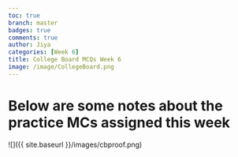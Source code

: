 ```yaml
---
toc: true
branch: master
badges: true
comments: true
author: Jiya
categories: [Week 6]
title: College Board MCQs Week 6
image: /image/CollegeBoard.png
---
```

# Below are some notes about the practice MCs assigned this week
![]({{ site.baseurl }}/images/cbproof.png)
<!-- Program Function and Purpose Quiz: On the nested loop question, I was debating between the answer that said the program compared each element to the one before it on the list, or the answer choice that said the program compared the elements to the ones after. The actual answer was that the loop compares each element -->